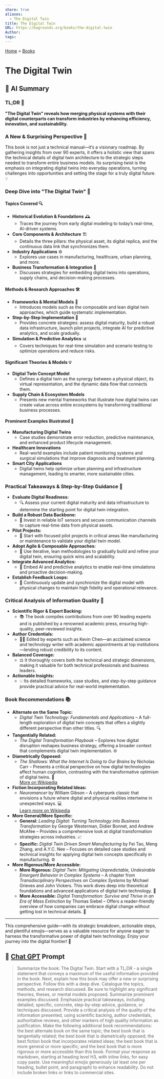 ```yaml
---
share: true
aliases:
  - The Digital Twin
title: The Digital Twin
URL: https://bagrounds.org/books/the-digital-twin
Author: 
tags: 
---
```

[Home](../index.md) > [Books](./index.md)  
# The Digital Twin  
## 🤖 AI Summary  
### TL;DR 🚀  
**"The Digital Twin" reveals how merging physical systems with their digital counterparts can transform industries by enhancing efficiency, innovation, and sustainability.**  
  
### A New & Surprising Perspective 🤩  
This book is not just a technical manual—it’s a visionary roadmap. By gathering insights from over 90 experts, it offers a holistic view that spans the technical details of digital twin architecture to the strategic steps needed to transform entire business models. Its surprising twist is the emphasis on integrating digital twins into everyday operations, turning challenges into opportunities and setting the stage for a truly digital future. 💡  
  
### Deep Dive into "The Digital Twin" 📘  
#### Topics Covered 🔍  
- **Historical Evolution & Foundations** 🕰️  
    - Traces the journey from early digital modeling to today’s real-time, AI-driven systems.  
- **Core Components & Architecture** 🏗️  
    - Details the three pillars: the physical asset, its digital replica, and the continuous data link that synchronizes them.  
- **Industry Applications** ⚙️  
    - Explores use cases in manufacturing, healthcare, urban planning, and more.  
- **Business Transformation & Integration** 💼  
    - Discusses strategies for embedding digital twins into operations, supply chains, and decision-making processes.  
  
#### Methods & Research Approaches 🛠️  
- **Frameworks & Mental Models** 🧠  
    - Introduces models such as the composable and lean digital twin approaches, which guide systematic implementation.  
- **Step-by-Step Implementation** 🔄  
    - Provides concrete strategies: assess digital maturity, build a robust data infrastructure, launch pilot projects, integrate AI for predictive analytics, and scale gradually.  
- **Simulation & Predictive Analytics** 📊  
    - Covers techniques for real-time simulation and scenario testing to optimize operations and reduce risks.  
  
#### Significant Theories & Models 💡  
- **Digital Twin Concept Model**  
    - Defines a digital twin as the synergy between a physical object, its virtual representation, and the dynamic data flow that connects them.  
- **Supply Chain & Ecosystem Models**  
    - Presents new mental frameworks that illustrate how digital twins can create value across entire ecosystems by transforming traditional business processes.  
  
#### Prominent Examples Illustrated 🎯  
- **Manufacturing Digital Twins**  
    - Case studies demonstrate error reduction, predictive maintenance, and enhanced product lifecycle management.  
- **Healthcare Innovations**  
    - Real-world examples include patient monitoring systems and surgical simulations that improve diagnosis and treatment planning.  
- **Smart City Applications**  
    - Digital twins help optimize urban planning and infrastructure management, leading to smarter, more sustainable cities.  
  
### Practical Takeaways & Step-by-Step Guidance 📝  
- **Evaluate Digital Readiness:**  
    - 🔍 Assess your current digital maturity and data infrastructure to determine the starting point for digital twin integration.  
- **Build a Robust Data Backbone:**  
    - 📡 Invest in reliable IoT sensors and secure communication channels to capture real-time data from physical assets.  
- **Pilot Projects:**  
    - 🚀 Start with focused pilot projects in critical areas like manufacturing or maintenance to validate your digital twin model.  
- **Adopt Agile & Composable Approaches:**  
    - 🔄 Use iterative, lean methodologies to gradually build and refine your digital twin, ensuring quick wins and scalability.  
- **Integrate Advanced Analytics:**  
    - 🤖 Embed AI and predictive analytics to enable real-time simulations and proactive decision-making.  
- **Establish Feedback Loops:**  
    - 🔄 Continuously update and synchronize the digital model with physical changes to maintain high fidelity and operational relevance.  
  
### Critical Analysis of Information Quality 🔬  
- **Scientific Rigor & Expert Backing:**  
    - 📚 The book compiles contributions from over 90 leading experts and is published by a renowned academic press, ensuring high-quality, peer-reviewed insights.  
- **Author Credentials:**  
    - 👨‍🏫 Edited by experts such as Kevin Chen—an acclaimed science and technology writer with academic appointments at top institutions—lending robust credibility to its content.  
- **Balanced Coverage:**  
    - ⚖️ It thoroughly covers both the technical and strategic dimensions, making it valuable for both technical professionals and business leaders.  
- **Actionable Insights:**  
    - 💡 Its detailed frameworks, case studies, and step-by-step guidance provide practical advice for real-world implementation.  
  
### Book Recommendations 📚  
- **Alternate on the Same Topic:**    
  - *Digital Twin Technology: Fundamentals and Applications* – A full-length exploration of digital twin concepts that offers a slightly different perspective than other titles. 🔍  
- **Tangentially Related:**    
  - *The Digital Transformation Playbook* – Explores how digital disruption reshapes business strategy, offering a broader context that complements digital twin implementation. 🌐  
- **Diametrically Opposed:**    
  - *The Shallows: What the Internet Is Doing to Our Brains* by Nicholas Carr – Presents a critical perspective on how digital technologies affect human cognition, contrasting with the transformative optimism of digital twins. 🤔    
    [More on Wikipedia](https://en.wikipedia.org/wiki/The_Shallows)  
- **Fiction Incorporating Related Ideas:**    
  - *Neuromancer* by William Gibson – A cyberpunk classic that envisions a future where digital and physical realities intertwine in unexpected ways. 💻    
    [Learn more on Wikipedia](https://en.wikipedia.org/wiki/Neuromancer)  
- **More General/More Specific:**    
  - **General:** *Leading Digital: Turning Technology into Business Transformation* by George Westerman, Didier Bonnet, and Andrew McAfee – Provides a comprehensive look at digital transformation strategies across industries. 📈    
  - **Specific:** *Digital Twin Driven Smart Manufacturing* by Fei Tao, Meng Zhang, and A.Y.C. Nee – Focuses on detailed case studies and technical insights for applying digital twin concepts specifically in manufacturing. ⚙️  
- **More Rigorous/More Accessible:**    
  - **More Rigorous:** *Digital Twin: Mitigating Unpredictable, Undesirable Emergent Behavior in Complex Systems* – A chapter from *Transdisciplinary Perspectives on Complex Systems* by Michael Grieves and John Vickers. This work dives deep into theoretical foundations and advanced applications of digital twin technology. 🔬    
  - **More Accessible:** *Digital Transformation: Survive and Thrive in an Era of Mass Extinction* by Thomas Siebel – Offers a reader-friendly overview of how companies can embrace digital change without getting lost in technical details. 🚀  
  
---  
  
This comprehensive guide—with its strategic breakdown, actionable steps, and plentiful emojis—serves as a valuable resource for anyone eager to harness the transformative power of digital twin technology. Enjoy your journey into the digital frontier! 🎉  
  
## 💬 [Chat GPT](https://chat.com) Prompt  
> Summarize the book: The Digital Twin. Start with a TL;DR - a single statement that conveys a maximum of the useful information provided in the book. Next, explain how this book may offer a new or surprising perspective. Follow this with a deep dive. Catalogue the topics, methods, and research discussed. Be sure to highlight any significant theories, theses, or mental models proposed. Summarize prominent examples discussed. Emphasize practical takeaways, including detailed, specific, concrete, step-by-step advice, guidance, or techniques discussed. Provide a critical analysis of the quality of the information presented, using scientific backing, author credentials, authoritative reviews, and other markers of high quality information as justification. Make the following additional book recommendations: the best alternate book on the same topic; the best book that is tangentially related; the best book that is diametrically opposed; the best fiction book that incorporates related ideas; the best book that is more general or more specific; and the best book that is more rigorous or more accessible than this book. Format your response as markdown, starting at heading level H3, with inline links, for easy copy paste. Use meaningful emojis generously (at least one per heading, bullet point, and paragraph) to enhance readability. Do not include broken links or links to commercial sites.
